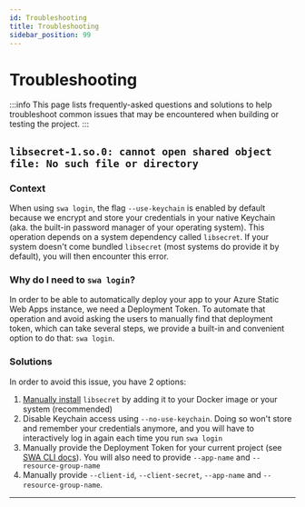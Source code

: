 ```yaml
---
id: Troubleshooting
title: Troubleshooting
sidebar_position: 99
---
```


# Troubleshooting

:::info
This page lists frequently-asked questions and solutions to help troubleshoot common issues that may be encountered when building or testing the project.
:::

## `libsecret-1.so.0: cannot open shared object file: No such file or directory`

### Context

When using `swa login`, the flag `--use-keychain` is enabled by default because we encrypt and store your credentials in your native Keychain (aka. the built-in password manager of your operating system).  This operation depends on a system dependency called `libsecret`. If your system doesn't come bundled `libsecret` (most systems do provide it by default), you will then encounter this error.

### Why do I need to `swa login`?

In order to be able to automatically deploy your app to your Azure Static Web Apps instance, we need a Deployment Token. To automate that operation and avoid asking the users to manually find that deployment token, which can take several steps, we provide a built-in and convenient option to do that: `swa login`.

### Solutions

In order to avoid this issue, you have 2 options:
1. [Manually install](https://www.google.com/search?q=instal+libsecret) `libsecret` by adding it to your Docker image or your system (recommended)
2. Disable Keychain access using `--no-use-keychain`. Doing so won't store and remember your credentials anymore, and you will have to interactively log in again each time you run `swa login`
3. Manually provide the Deployment Token for your current project (see [SWA CLI docs](https://azure.github.io/static-web-apps-cli/docs/use/deploy#51-deployment-token)). You will also need to provide `--app-name` and `--resource-group-name`
4. Manually provide `--client-id`, `--client-secret`, `--app-name` and `--resource-group-name`.


---
